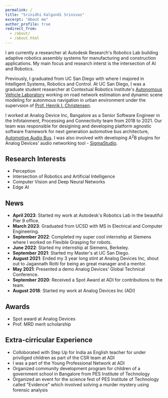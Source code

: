 ```yaml
---
permalink: /
title: "Srinidhi Kalgundi Srinivas"
excerpt: "About me"
author_profile: true
redirect_from: 
  - /about/
  - /about.html
---
```


I am currently a researcher at Autodesk Research's Robotics Lab building adaptive robotics assembly systems for manufacturing and construction applications. My main focus and research interst is the intersection of AI and Robotics. 

Previously, I graduated from UC San Diego with where I majored in Intelligent Systems, Robotics and Control. At UC San Diego, I was a graduate student researcher at Contextual Robotics Institute's [Autonomous Vehicle Laboratory](http://avl.ucsd.edu) working on road network estimation and dynamic scene modeling for autonmous navigation in urban environment under the supervsion of [Prof. Henrik I. Christensen](http://www.hichristensen.net/).

I worked at Analog Device Inc, Bangalore as a Senior Software Engineer in the Infotainment, Processing and Connectivity team from 2018 to 2021. Our team was responsible for desigining and developing platform agnostic software framework for next generation automotive bus architecture, [Automotive Audio Bus](https://www.analog.com/en/design-center/evaluation-hardware-and-software/software/a2b-software.html#software-overview).  I was also involved with developing A<sup>2</sup>B plugins for Analog Devices' audio networking tool - [SigmaStudio](https://www.analog.com/en/design-center/evaluation-hardware-and-software/software/ss_sigst_02.html). 
<!-- I am fortunate to have been mentored my some of the brightest minds at ADI - [Jagannath Rotti](https://www.linkedin.com/in/jagannath-rotti-a380416/), [Prasanna Thirumaleshwara](https://www.linkedin.com/in/prasanna-b-t-899a9491/), [Karthik Radhakrishna](https://www.linkedin.com/in/karthik-radhakrishna-02918627/), [Suhasini Raghuram](https://www.linkedin.com/in/suhasinipr/).
 -->
<!-- I obtained my undergraduate degree in Electronics and Telecommunication engineering from PES Institute of Technology, Bangalore during which I worked with [Prof. Niranjana Krupa](https://staff.pes.edu/nm1042) on SSVEP based Brain Computer Interface for Game Control.
 -->
## Research Interests
- Perception
- Intersection of Robotics and Artificial Intelligence
- Computer Vision and Deep Neural Networks
- Edge AI

<!-- For more information about my background, feel free to have a look at my [resume](http://srinidhibharadwaj.github.io/files/Srinidhi%20Srinivas-Recent.pdf). -->
## News
- **April 2023**: Started my work at Autodesk's Robotics Lab in the beautiful Pier 9 office.
- **March 2023**: Graduated from UCSD with MS in Electrical and Computer Engineering.
- **September 2022**: Completed my super cool internship at Siemens where I worked on Flexible Grasping for robots.
- **June 2022**: Started my internship at Siemens, Berkeley.
- **September 2021**: Started my Master's at UC San Diego.
- **August 2021**: Ended my 3 year long stint at Analog Devices Inc, shout out to Jagannath Rotti for being an great manager and a mentor.
- **May 2021**: Presented a demo Analog Devices' Global Technical Conference.
- **September 2020**: Received a Spot Award at ADI for contributions to the team.
- **August 2018**: Started my work at Analog Devices Inc (ADI) 




## Awards
- Spot award at Analog Devices
- Prof. MRD merit scholarship

## Extra-cirricular Experience
- Colloborated with Step Up for India as English teacher for under priviliged children as part of the CSR team at ADI
- I was a part of the Young Professional Network at ADI
- Organized community development program for children of a government school in Bangalore from PES Institute of Technology
- Organized an event for the science fest of PES Institute of Technology called "Evidence" which involved solving a murder mystery using forensic analysis
